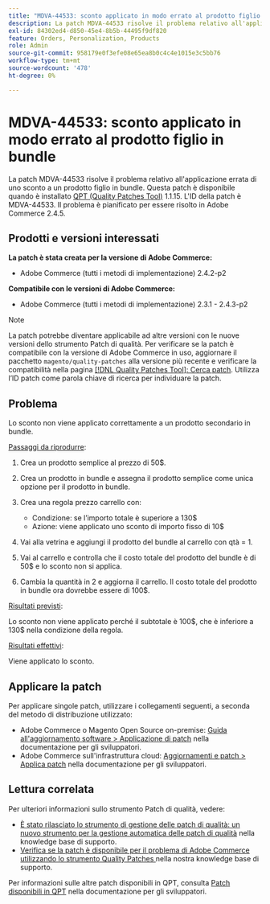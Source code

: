 ```yaml
---
title: "MDVA-44533: sconto applicato in modo errato al prodotto figlio in bundle"
description: La patch MDVA-44533 risolve il problema relativo all'applicazione errata di uno sconto a un prodotto figlio in bundle. Questa patch è disponibile quando è installato [Quality Patches Tool (QPT)](/help/announcements/adobe-commerce-announcements/magento-quality-patches-released-new-tool-to-self-serve-quality-patches.md) 1.1.15. L'ID della patch è MDVA-44533. Il problema è pianificato per essere risolto in Adobe Commerce 2.4.5.
exl-id: 84302ed4-d850-45e4-8b5b-44495f9df820
feature: Orders, Personalization, Products
role: Admin
source-git-commit: 958179e0f3efe08e65ea8b0c4c4e1015e3c5bb76
workflow-type: tm+mt
source-wordcount: '478'
ht-degree: 0%

---
```


# MDVA-44533: sconto applicato in modo errato al prodotto figlio in bundle

La patch MDVA-44533 risolve il problema relativo all&#39;applicazione errata di uno sconto a un prodotto figlio in bundle. Questa patch è disponibile quando è installato [QPT (Quality Patches Tool)](/help/announcements/adobe-commerce-announcements/magento-quality-patches-released-new-tool-to-self-serve-quality-patches.md) 1.1.15. L&#39;ID della patch è MDVA-44533. Il problema è pianificato per essere risolto in Adobe Commerce 2.4.5.

## Prodotti e versioni interessati

**La patch è stata creata per la versione di Adobe Commerce:**

* Adobe Commerce (tutti i metodi di implementazione) 2.4.2-p2

**Compatibile con le versioni di Adobe Commerce:**

* Adobe Commerce (tutti i metodi di implementazione) 2.3.1 - 2.4.3-p2

>[!NOTE]
>
>La patch potrebbe diventare applicabile ad altre versioni con le nuove versioni dello strumento Patch di qualità. Per verificare se la patch è compatibile con la versione di Adobe Commerce in uso, aggiornare il pacchetto `magento/quality-patches` alla versione più recente e verificare la compatibilità nella pagina [[!DNL Quality Patches Tool]: Cerca patch](https://devdocs.magento.com/quality-patches/tool.html#patch-grid). Utilizza l’ID patch come parola chiave di ricerca per individuare la patch.

## Problema

Lo sconto non viene applicato correttamente a un prodotto secondario in bundle.

<u>Passaggi da riprodurre</u>:

1. Crea un prodotto semplice al prezzo di 50$.
1. Crea un prodotto in bundle e assegna il prodotto semplice come unica opzione per il prodotto in bundle.
1. Crea una regola prezzo carrello con:

   * Condizione: se l’importo totale è superiore a 130$
   * Azione: viene applicato uno sconto di importo fisso di 10$

1. Vai alla vetrina e aggiungi il prodotto del bundle al carrello con qtà = 1.
1. Vai al carrello e controlla che il costo totale del prodotto del bundle è di 50$ e lo sconto non si applica.
1. Cambia la quantità in 2 e aggiorna il carrello. Il costo totale del prodotto in bundle ora dovrebbe essere di 100$.

<u>Risultati previsti</u>:

Lo sconto non viene applicato perché il subtotale è 100\$, che è inferiore a 130\$ nella condizione della regola.

<u>Risultati effettivi</u>:

Viene applicato lo sconto.

## Applicare la patch

Per applicare singole patch, utilizzare i collegamenti seguenti, a seconda del metodo di distribuzione utilizzato:

* Adobe Commerce o Magento Open Source on-premise: [Guida all&#39;aggiornamento software > Applicazione di patch](https://devdocs.magento.com/guides/v2.4/comp-mgr/patching/mqp.html) nella documentazione per gli sviluppatori.
* Adobe Commerce sull&#39;infrastruttura cloud: [Aggiornamenti e patch > Applica patch](https://devdocs.magento.com/cloud/project/project-patch.html) nella documentazione per gli sviluppatori.

## Lettura correlata

Per ulteriori informazioni sullo strumento Patch di qualità, vedere:

* [È stato rilasciato lo strumento di gestione delle patch di qualità: un nuovo strumento per la gestione automatica delle patch di qualità](/help/announcements/adobe-commerce-announcements/magento-quality-patches-released-new-tool-to-self-serve-quality-patches.md) nella knowledge base di supporto.
* [Verifica se la patch è disponibile per il problema di Adobe Commerce utilizzando lo strumento Quality Patches ](/help/support-tools/patches-available-in-qpt-tool/check-patch-for-magento-issue-with-magento-quality-patches.md) nella nostra knowledge base di supporto.

Per informazioni sulle altre patch disponibili in QPT, consulta [Patch disponibili in QPT](https://devdocs.magento.com/quality-patches/tool.html#patch-grid) nella documentazione per gli sviluppatori.

